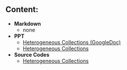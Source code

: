 
## Content:
- **Markdown**
    - none
- **PPT**
    - [Heterogeneous Collections (GoogleDoc)](https://docs.google.com/presentation/d/1hArdMpYYJreIi5Zyk_7EZ9_0b396nqjVAvVIniL9KMQ/edit#slide=id.g2514c5c11c2_2_63)
    - [Heterogeneous Collections](./lesson-2.ppt)
- **Source Codes**
    - [Heterogeneous Collections](./src/game)


